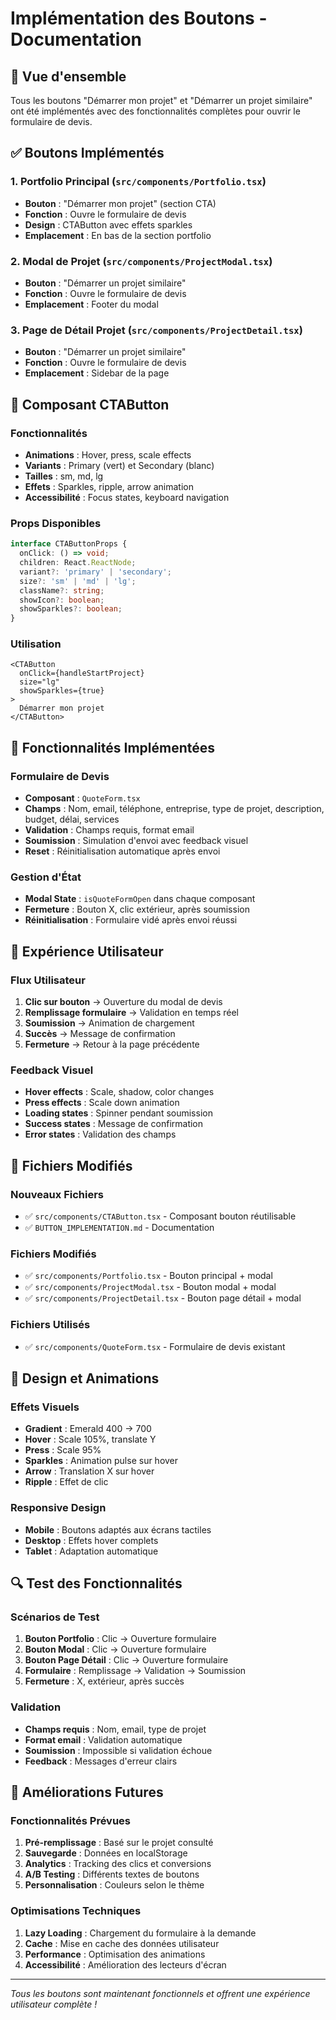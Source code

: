 # Implémentation des Boutons - Documentation

## 🎯 Vue d'ensemble

Tous les boutons "Démarrer mon projet" et "Démarrer un projet similaire" ont été implémentés avec des fonctionnalités complètes pour ouvrir le formulaire de devis.

## ✅ Boutons Implémentés

### 1. **Portfolio Principal** (`src/components/Portfolio.tsx`)
- **Bouton** : "Démarrer mon projet" (section CTA)
- **Fonction** : Ouvre le formulaire de devis
- **Design** : CTAButton avec effets sparkles
- **Emplacement** : En bas de la section portfolio

### 2. **Modal de Projet** (`src/components/ProjectModal.tsx`)
- **Bouton** : "Démarrer un projet similaire"
- **Fonction** : Ouvre le formulaire de devis
- **Emplacement** : Footer du modal

### 3. **Page de Détail Projet** (`src/components/ProjectDetail.tsx`)
- **Bouton** : "Démarrer un projet similaire"
- **Fonction** : Ouvre le formulaire de devis
- **Emplacement** : Sidebar de la page

## 🎨 Composant CTAButton

### **Fonctionnalités**
- **Animations** : Hover, press, scale effects
- **Variants** : Primary (vert) et Secondary (blanc)
- **Tailles** : sm, md, lg
- **Effets** : Sparkles, ripple, arrow animation
- **Accessibilité** : Focus states, keyboard navigation

### **Props Disponibles**
```typescript
interface CTAButtonProps {
  onClick: () => void;
  children: React.ReactNode;
  variant?: 'primary' | 'secondary';
  size?: 'sm' | 'md' | 'lg';
  className?: string;
  showIcon?: boolean;
  showSparkles?: boolean;
}
```

### **Utilisation**
```tsx
<CTAButton
  onClick={handleStartProject}
  size="lg"
  showSparkles={true}
>
  Démarrer mon projet
</CTAButton>
```

## 🔧 Fonctionnalités Implémentées

### **Formulaire de Devis**
- **Composant** : `QuoteForm.tsx`
- **Champs** : Nom, email, téléphone, entreprise, type de projet, description, budget, délai, services
- **Validation** : Champs requis, format email
- **Soumission** : Simulation d'envoi avec feedback visuel
- **Reset** : Réinitialisation automatique après envoi

### **Gestion d'État**
- **Modal State** : `isQuoteFormOpen` dans chaque composant
- **Fermeture** : Bouton X, clic extérieur, après soumission
- **Réinitialisation** : Formulaire vidé après envoi réussi

## 🎯 Expérience Utilisateur

### **Flux Utilisateur**
1. **Clic sur bouton** → Ouverture du modal de devis
2. **Remplissage formulaire** → Validation en temps réel
3. **Soumission** → Animation de chargement
4. **Succès** → Message de confirmation
5. **Fermeture** → Retour à la page précédente

### **Feedback Visuel**
- **Hover effects** : Scale, shadow, color changes
- **Press effects** : Scale down animation
- **Loading states** : Spinner pendant soumission
- **Success states** : Message de confirmation
- **Error states** : Validation des champs

## 📁 Fichiers Modifiés

### **Nouveaux Fichiers**
- ✅ `src/components/CTAButton.tsx` - Composant bouton réutilisable
- ✅ `BUTTON_IMPLEMENTATION.md` - Documentation

### **Fichiers Modifiés**
- ✅ `src/components/Portfolio.tsx` - Bouton principal + modal
- ✅ `src/components/ProjectModal.tsx` - Bouton modal + modal
- ✅ `src/components/ProjectDetail.tsx` - Bouton page détail + modal

### **Fichiers Utilisés**
- ✅ `src/components/QuoteForm.tsx` - Formulaire de devis existant

## 🎨 Design et Animations

### **Effets Visuels**
- **Gradient** : Emerald 400 → 700
- **Hover** : Scale 105%, translate Y
- **Press** : Scale 95%
- **Sparkles** : Animation pulse sur hover
- **Arrow** : Translation X sur hover
- **Ripple** : Effet de clic

### **Responsive Design**
- **Mobile** : Boutons adaptés aux écrans tactiles
- **Desktop** : Effets hover complets
- **Tablet** : Adaptation automatique

## 🔍 Test des Fonctionnalités

### **Scénarios de Test**
1. **Bouton Portfolio** : Clic → Ouverture formulaire
2. **Bouton Modal** : Clic → Ouverture formulaire
3. **Bouton Page Détail** : Clic → Ouverture formulaire
4. **Formulaire** : Remplissage → Validation → Soumission
5. **Fermeture** : X, extérieur, après succès

### **Validation**
- **Champs requis** : Nom, email, type de projet
- **Format email** : Validation automatique
- **Soumission** : Impossible si validation échoue
- **Feedback** : Messages d'erreur clairs

## 🚀 Améliorations Futures

### **Fonctionnalités Prévues**
1. **Pré-remplissage** : Basé sur le projet consulté
2. **Sauvegarde** : Données en localStorage
3. **Analytics** : Tracking des clics et conversions
4. **A/B Testing** : Différents textes de boutons
5. **Personnalisation** : Couleurs selon le thème

### **Optimisations Techniques**
1. **Lazy Loading** : Chargement du formulaire à la demande
2. **Cache** : Mise en cache des données utilisateur
3. **Performance** : Optimisation des animations
4. **Accessibilité** : Amélioration des lecteurs d'écran

---

*Tous les boutons sont maintenant fonctionnels et offrent une expérience utilisateur complète !* 